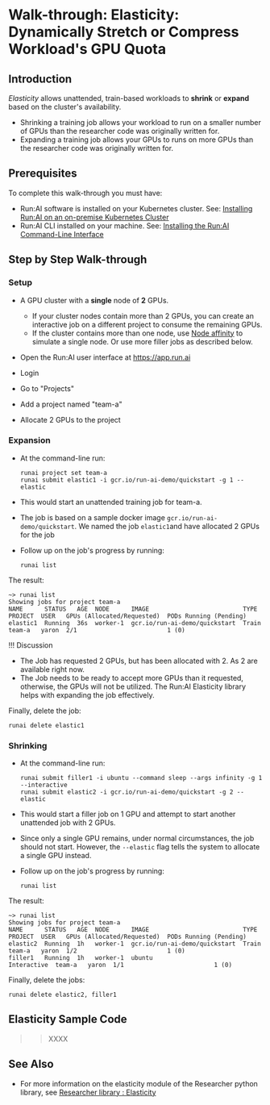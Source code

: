 # Walk-through: Elasticity: Dynamically Stretch or Compress Workload's GPU Quota


## Introduction

_Elasticity_ allows unattended, train-based  workloads to __shrink__ or __expand__ based on the cluster's availability.

* Shrinking a training job allows your workload to run on a smaller number of GPUs than the researcher code was originally written for.
* Expanding a training job allows your GPUs to runs on more GPUs than the researcher code was originally written for. 

## Prerequisites 

To complete this walk-through you must have:

*   Run:AI software is installed on your Kubernetes cluster. See: [Installing Run:AI on an on-premise Kubernetes Cluster](../../Administrator/Cluster-Setup/cluster-install.md)
*   Run:AI CLI installed on your machine. See: [Installing the Run:AI Command-Line Interface](../../Administrator/Researcher-Setup/cli-install.md)

## Step by Step Walk-through

### Setup

*   A GPU cluster with a __single__ node of __2__ GPUs. 

    *  If your cluster nodes contain more than 2 GPUs, you can create an interactive job on a different project to consume the remaining GPUs.    
    *  If the cluster contains more than one node,  use [Node affinity](../../Administrator/Admin-User-Interface-Setup/Working-with-Projects/#further-affinity-refinement-by-the-researcher) to simulate a single node. Or use more filler jobs as described below.

*   Open the Run:AI user interface at <https://app.run.ai>
*   Login
*   Go to "Projects"
*   Add a project named "team-a"
*   Allocate 2 GPUs to the project

### Expansion 

*   At the command-line run:

        runai project set team-a
        runai submit elastic1 -i gcr.io/run-ai-demo/quickstart -g 1 --elastic 

* This would start an unattended training job for team-a. 
* The job is based on a sample docker image ``gcr.io/run-ai-demo/quickstart``. We named the job ``elastic1``and have allocated 2 GPUs for the job

*   Follow up on the job's progress by running:

        runai list

The result:

```
~> runai list
Showing jobs for project team-a
NAME      STATUS   AGE  NODE      IMAGE                          TYPE   PROJECT  USER   GPUs (Allocated/Requested)  PODs Running (Pending)
elastic1  Running  36s  worker-1  gcr.io/run-ai-demo/quickstart  Train  team-a   yaron  2/1                         1 (0)
```

!!! Discussion
* The Job has requested 2 GPUs, but has been allocated with 2. As 2 are available right now.
* The Job needs to be ready to accept more GPUs than it requested, otherwise, the GPUs will not be utilized. The Run:AI Elasticity library helps with expanding the job effectively.

Finally, delete the job:

    runai delete elastic1


### Shrinking

*   At the command-line run:

        runai submit filler1 -i ubuntu --command sleep --args infinity -g 1 --interactive
        runai submit elastic2 -i gcr.io/run-ai-demo/quickstart -g 2 --elastic 

* This would start a filler job on 1 GPU and attempt to start another unattended job with 2 GPUs.  
* Since only a single GPU remains, under normal circumstances, the job should not start. However, the ``--elastic`` flag tells the system to allocate a single GPU instead.

*   Follow up on the job's progress by running:

        runai list

The result:

```
~> runai list
Showing jobs for project team-a
NAME      STATUS   AGE  NODE      IMAGE                          TYPE         PROJECT  USER   GPUs (Allocated/Requested)  PODs Running (Pending)  
elastic2  Running  1h   worker-1  gcr.io/run-ai-demo/quickstart  Train        team-a   yaron  1/2                         1 (0)
filler1   Running  1h   worker-1  ubuntu                         Interactive  team-a   yaron  1/1                         1 (0)
```


Finally, delete the jobs:

    runai delete elastic2, filler1


## Elasticity Sample Code

>>XXXX

## See Also

* For more information on the elasticity module of the Researcher python library, see [Researcher library : Elasticity](../researcher-library/rl-elasticity.md)
